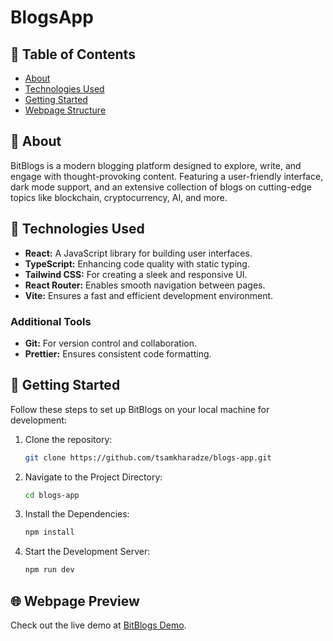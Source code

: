 # BlogsApp

## 📝 Table of Contents

- [About](#about)
- [Technologies Used](#technologies_used)
- [Getting Started](#getting_started)
- [Webpage Structure](#webpage_structure)

## 🧐 About <a name="about"></a>

BitBlogs is a modern blogging platform designed to explore, write, and engage with thought-provoking content. Featuring a user-friendly interface, dark mode support, and an extensive collection of blogs on cutting-edge topics like blockchain, cryptocurrency, AI, and more.

## 🤖 Technologies Used <a name="technologies_used"></a>

- **React:** A JavaScript library for building user interfaces.
- **TypeScript:** Enhancing code quality with static typing.
- **Tailwind CSS:** For creating a sleek and responsive UI.
- **React Router:** Enables smooth navigation between pages.
- **Vite:** Ensures a fast and efficient development environment.

### Additional Tools

- **Git:** For version control and collaboration.
- **Prettier:** Ensures consistent code formatting.

## 🏁 Getting Started <a name="getting_started"></a>

Follow these steps to set up BitBlogs on your local machine for development:

1. Clone the repository:

   ```bash
   git clone https://github.com/tsamkharadze/blogs-app.git
   ```

2. Navigate to the Project Directory:

   ```bash
   cd blogs-app
   ```

3. Install the Dependencies:

   ```bash
   npm install
   ```

4. Start the Development Server:

   ```bash
   npm run dev
   ```

## 🌐 Webpage Preview <a name="webpage_preview"></a>

Check out the live demo at [BitBlogs Demo](https://blogs-app-delta-two.vercel.app/).
